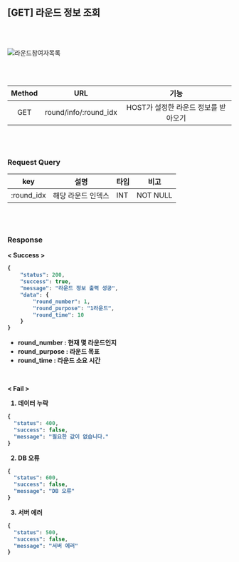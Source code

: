 ## [GET] 라운드 정보 조회

<br>
<br>

![라운드참여자목록](https://user-images.githubusercontent.com/55133871/87724608-b6bddd80-c7f6-11ea-89e6-40b12a4a79bd.png)

<br>
<br>

| Method |       URL       | 기능 |
| :----: | :--------------: | :--: |
|  GET   | round/info/:round_idx | HOST가 설정한 라운드 정보를 받아오기 |


<br>
<br>




### Request Query

| key          | 설명                 | 타입 | 비고     |
| ------------ | -------------------- | ---- | -------- |
| :round_idx | 해당 라운드 인덱스 | INT  | NOT NULL |


<br>
<br>


### Response

<b> < Success >

```javascript
{
    "status": 200,
    "success": true,
    "message": "라운드 정보 출력 성공",
    "data": {
        "round_number": 1,
        "round_purpose": "1라운드",
        "round_time": 10
    }
}
```
* round_number : 현재 몇 라운드인지
* round_purpose : 라운드 목표
* round_time : 라운드 소요 시간

<br>

<b> < Fail >

1. 데이터 누락

```javascript
{
  "status": 400,
  "success": false,
  "message": "필요한 값이 없습니다."
}
```

2. DB 오류

```javascript
{
  "status": 600,
  "success": false,
  "message": "DB 오류"
}
```

3. 서버 에러

```javascript
{
  "status": 500,
  "success": false,
  "message": "서버 에러"
}
```

